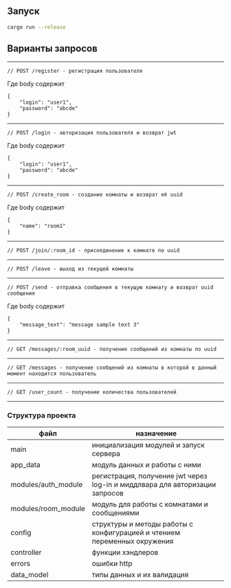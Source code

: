 ## Запуск
```bash
cargo run --release
```

## Варианты запросов

---
```
// POST /register - регистрация пользователя
```
Где body cодержит 
```
{
    "login": "user1",
    "password": "abcde"
}
```
---
```
// POST /login - авторизация пользователя и возврат jwt
```
Где body cодержит
```
{
    "login": "user1",
    "password": "abcde"
}
```
---
```
// POST /create_room - создание комнаты и возврат её uuid
```
Где body cодержит
```
{
    "name": "room1"
}
```
---
```
// POST /join/:room_id - присоединение к комнате по uuid
```
---
```
// POST /leave - выход из текущей комнаты
```
---
```
// POST /send - отправка сообщения в текущую комнату и возврат uuid сообщения
```
Где body cодержит
```
{
    "message_text": "message sample text 3"
}
```
---
```
// GET /messages/:room_uuid - получение сообщений из комнаты по uuid
```
---
```
// GET /messages - получение сообщений из комнаты в которой в данный момент находится пользователь
```
---
```
// GET /user_count - получение количества пользователей
```
---

### Структура проекта

| файл                | назначение                                                                   |
|---------------------|------------------------------------------------------------------------------|
| main                | инициализация модулей и запуск сервера                                       |
| app_data            | модуль данных и работы с ними                                                |
| modules/auth_module | регистрация, получение jwt через log-in и миддлвара для авторизации запросов |
| modules/room_module | модуль для работы с комнатами и сообщениями                                  |
| config              | структуры и методы работы с конфигурацией и чтением переменных окружения     |
| controller          | функции хэндлеров                                                            |
| errors              | ошибки http                                                                  |
| data_model          | типы данных и их валидация                                                   |
